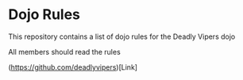 Dojo Rules
==========

This repository contains a list of dojo rules for the Deadly Vipers dojo

All members should read the rules

(https://github.com/deadlyvipers)[Link]

